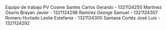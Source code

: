 Equipo de trabajo PV
Cosme Santes Carlos Gerardo - 1321124250
Martinez Osorio Brayan Javier - 1321124298
Ramírez George Samuel - 1321124307
Romero Hurtado Leslie Estefania - 1321124300
Santana Cortés José Luis - 1321124292

